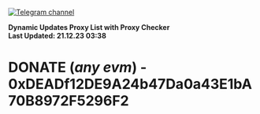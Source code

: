 [![Telegram channel](https://img.shields.io/endpoint?url=https://runkit.io/damiankrawczyk/telegram-badge/branches/master?url=https://t.me/n4z4v0d)](https://t.me/n4z4v0d) 

**Dynamic Updates Proxy List with Proxy Checker**  
**Last Updated: 21.12.23 03:38**

# DONATE (_any evm_) - 0xDEADf12DE9A24b47Da0a43E1bA70B8972F5296F2
